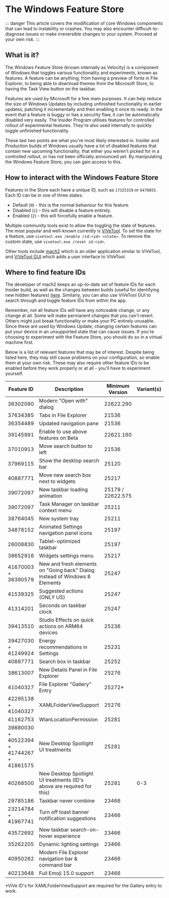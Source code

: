 # The Windows Feature Store

::: danger
This article covers the modification of core Windows components that can lead to instability or crashes. You may also encounter difficult-to-diagnose issues or make irreversible changes to your system. Proceed at your own risk.
:::

## What is it?

The Windows Feature Store (known internally as Velocity) is a component of Windows that toggles various functionality and experiments, known as features. A feature can be anything; from having a preview of fonts in File Explorer, to being able to download themes from the Microsoft Store, to having the Task View button on the taskbar.

Features are used by Microsoft for a few main purposes. It can help reduce the size of Windows Updates by including unfinished functionality in earlier updates, patching it incrementally and then enabling it once its ready. In the event that a feature is buggy or has a security flaw, it can be automatically disabled very easily. The Insider Program utilises features for controlled rollout of experimental features. They're also used internally to quickly toggle unfinished functionality.

These last two points are what you're most likely interested in. Insider and Production builds of Windows usually have a lot of disabled features that contain new upcoming functionality, that either you weren't picked for in a controlled rollout, or has not been officially announced yet. By manipulating the Windows Feature Store, you can gain access to this.

## How to interact with the Windows Feature Store

Features in the Store each have a unique ID, such as `17325319` or `6478855`. Each ID can be in one of three states:

 - Default (`0`) - this is the normal behaviour for this feature.
 - Disabled (`1`) - this will disable a feature entirely.
 - Enabled (`2`) - this will forcefully enable a feature.
  
Multiple community tools exist to allow the toggling the state of features. The most popular and well-known currently is [ViVeTool](https://github.com/thebookisclosed/ViVe). To set the state for a feature, use `vivetool.exe /enable /id:<id> <state>`. To remove the custom state, use `vivetool.exe /reset id:<id>`.

Other tools include [mach2](https://github.com/riverar/mach2) which is an older application similar to ViVeTool, and [ViVeTool GUI](https://github.com/PeterStrick/vivetool-gui) which adds a user interface to ViVeTool.

## Where to find feature IDs

The developer of mach2 keeps an up-to-date set of feature IDs for each Insider build, as well as the changes between builds (useful for identifying new hidden features) [here](https://github.com/riverar/mach2/tree/master/features). Similarly, you can also use ViVeTool GUI to search through and toggle feature IDs from within the app.

Remember, not all feature IDs will have any noticeable change, or any change at all. Some will make permanent changes that you can't revert. Others might just break functionality or make your PC entirely unusable. Since these are used by Windows Update, changing certain features can put your device in an unsupported state that can cause issues. If you're choosing to experiment with the Feature Store, you should do so in a virtual machine first.

Below is a list of relevant features that may be of interest. Despite being listed here, they may still cause problems on your configuration, so enable them at your own risk. These may also require other feature IDs to be enabled before they work properly or at all - you'll have to experiment yourself.

| Feature ID                                | Description                                                                 | Minimum Version       | Variant(s) |
| ----------------------------------------- | --------------------------------------------------------------------------- | --------------------- | ---------- |
| 36302090                                  | Modern "Open with" dialog                                                   | 22622.290             |
| 37634385                                  | Tabs in File Explorer                                                       | 21536                 |
| 36354489                                  | Updated navigation pane                                                     | 21536                 |
| 39145991                                  | Enable to use above features on Beta                                        | 22621.160             |
| 37010913                                  | Move search button to left                                                  | 21536                 |
| 37969115                                  | Show the desktop search bar                                                 | 25120                 |
| 40887771                                  | Move new search box next to widgets                                         | 25217                 |
| 39072097                                  | New taskbar loading animation                                               | 25179 / 22622.575     |
| 39072097                                  | Task Manager on taskbar context menu                                        | 25211                 |
| 38764045                                  | New system tray                                                             | 25211                 |
| 34878152                                  | Animated Settings navigation panel icons                                    | 25197                 |
| 26008830                                  | Tablet-optimized taskbar                                                    | 25197                 |
| 38652916                                  | Widgets settings menu                                                       | 25217                 |
| 41670003 + 36390579                       | New and fresh elements on "Going back" Dialog instead of Windows 8 Elements | 25247                 |
| 41539325                                  | Suggested actions (ONLY US)                                                 | 25247                 |
| 41314201                                  | Seconds on taskbar clock                                                    | 25247                 |
| 39413510                                  | Studio Effects on quick actions on ARM64 devices                            | 25236                 |
| 39427030 + 41249924                       | Energy recommendations in Settings                                          | 25231                 |
| 40887771                                  | Search box in taskbar                                                       | 25252                 |
| 38613007                                  | New Details Panel in File Explorer                                          | 25276                 |
| 41040327                                  | File Explorer "Gallery" Entry                                               | 25272*                |
| 42295138 + 41040327                       | XAMLFolderViewSupport                                                       | 25276                 |
| 41162753                                  | WlanLocationPermission                                                      | 25281                 |
| 39880030 + 40522394 + 41744267 + 41861575 | New Desktop Spotlight UI treatments                                         | 25281                 |
| 40268500                                  | New Desktop Spotlight UI treatments (ID's above are required for this)      | 25281                 | 0-3        |
| 29785186                                  | Taskbar never combine                                                       | 23466                 |
| 23214784 + 41967741                       | Turn off toast banner notification suggestions                              | 23466                 |
| 43572692                                  | New taskbar search-on-hover experience                                      | 23466                 |
| 35262205                                  | Dynamic lighting settings                                                   | 23466                 |
| 40950262                                  | Modern File Explorer navigation bar & command bar                           | 23466                 |
| 40213648                                  | Full Emoji 15.0 support                                                     | 23466                 |

*ViVe ID's for XAMLFolderViewSupport are required for the Gallery entry to work.
